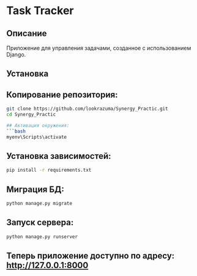 # Task Tracker

## Описание
Приложение для управления задачами, созданное с использованием Django.

## Установка

## Копирование репозитория:
```bash
git clone https://github.com/lookrazuma/Synergy_Practic.git
cd Synergy_Practic

## Активация окружения:
```bash
myenv\Scripts\activate
```

##  Установка зависимостей:
```bash
pip install -r requirements.txt
```

## Миграция БД:
```bash
python manage.py migrate
```

## Запуск сервера:
```bash
python manage.py runserver
```

## Теперь приложение доступно по адресу: http://127.0.0.1:8000
